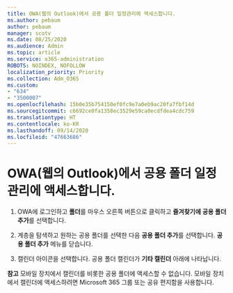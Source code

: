 ```yaml
---
title: OWA(웹의 Outlook)에서 공용 폴더 일정관리에 액세스합니다.
ms.author: pebaum
author: pebaum
manager: scotv
ms.date: 08/25/2020
ms.audience: Admin
ms.topic: article
ms.service: o365-administration
ROBOTS: NOINDEX, NOFOLLOW
localization_priority: Priority
ms.collection: Adm_O365
ms.custom:
- "634"
- "3500007"
ms.openlocfilehash: 15b0e35b754150ef0fc9e7a0eb9ac20fa7fbf14d
ms.sourcegitcommit: c6692ce0fa1358ec3529e59ca0ecdfdea4cdc759
ms.translationtype: HT
ms.contentlocale: ko-KR
ms.lasthandoff: 09/14/2020
ms.locfileid: "47663686"
---
```

# <a name="access-a-public-folder-calendar-in-owa-outlook-on-the-web"></a>OWA(웹의 Outlook)에서 공용 폴더 일정관리에 액세스합니다.

1. OWA에 로그인하고 **폴더**를 마우스 오른쪽 버튼으로 클릭하고 **즐겨찾기에 공용 폴더 추가**를 선택합니다.

2. 계층을 탐색하고 원하는 공용 폴더를 선택한 다음 **공용 폴더 추가**를 선택합니다. **공용 폴더 추가** 메뉴를 닫습니다.  

3. 캘린더 아이콘을 선택합니다. 공용 폴더 캘린더가 **기타 캘린더** 아래에 나타납니다.  

**참고** 모바일 장치에서 캘린더를 비롯한 공용 폴더에 액세스할 수 없습니다. 모바일 장치에서 캘린더에 액세스하려면 Microsoft 365 그룹 또는 공유 편지함을 사용합니다.